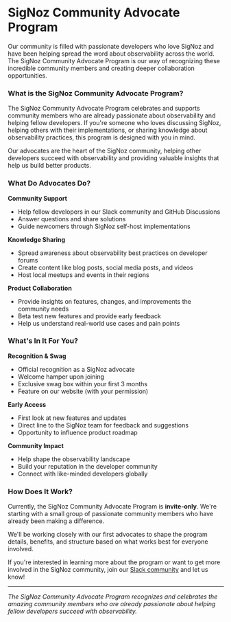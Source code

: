 # SigNoz Community Advocate Program

Our community is filled with passionate developers who love SigNoz and have been helping spread the word about observability across the world. The SigNoz Community Advocate Program is our way of recognizing these incredible community members and creating deeper collaboration opportunities.

### What is the SigNoz Community Advocate Program?

The SigNoz Community Advocate Program celebrates and supports community members who are already passionate about observability and helping fellow developers. If you're someone who loves discussing SigNoz, helping others with their implementations, or sharing knowledge about observability practices, this program is designed with you in mind.

Our advocates are the heart of the SigNoz community, helping other developers succeed with observability and providing valuable insights that help us build better products.

### What Do Advocates Do?

**Community Support**

- Help fellow developers in our Slack community and GitHub Discussions
- Answer questions and share solutions
- Guide newcomers through SigNoz self-host implementations

**Knowledge Sharing**

- Spread awareness about observability best practices on developer forums
- Create content like blog posts, social media posts, and videos
- Host local meetups and events in their regions

**Product Collaboration**

- Provide insights on features, changes, and improvements the community needs
- Beta test new features and provide early feedback
- Help us understand real-world use cases and pain points

### What's In It For You?

**Recognition & Swag**

- Official recognition as a SigNoz advocate
- Welcome hamper upon joining
- Exclusive swag box within your first 3 months
- Feature on our website (with your permission)

**Early Access**

- First look at new features and updates
- Direct line to the SigNoz team for feedback and suggestions
- Opportunity to influence product roadmap

**Community Impact**

- Help shape the observability landscape
- Build your reputation in the developer community
- Connect with like-minded developers globally

### How Does It Work?

Currently, the SigNoz Community Advocate Program is **invite-only**. We're starting with a small group of passionate community members who have already been making a difference.

We'll be working closely with our first advocates to shape the program details, benefits, and structure based on what works best for everyone involved.

If you're interested in learning more about the program or want to get more involved in the SigNoz community, join our [Slack community](https://signoz-community.slack.com/) and let us know!

---

*The SigNoz Community Advocate Program recognizes and celebrates the amazing community members who are already passionate about helping fellow developers succeed with observability.*
